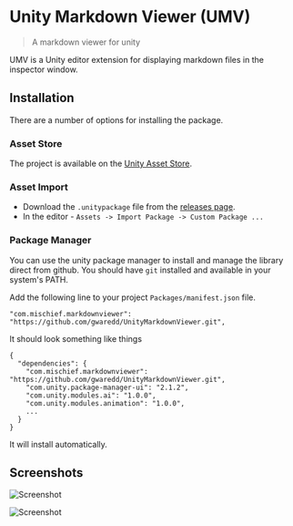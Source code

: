 # Unity Markdown Viewer (UMV)
> A markdown viewer for unity

UMV is a Unity editor extension for displaying markdown files in the inspector window.

## Installation

There are a number of options for installing the package.

### Asset Store

The project is available on the [Unity Asset Store](https://assetstore.unity.com/packages/tools/utilities/markdown-viewer-138882).

### Asset Import

* Download the `.unitypackage` file from the [releases page](https://github.com/gwaredd/UnityMarkdownViewer/releases).
* In the editor - `Assets -> Import Package -> Custom Package ...`

### Package Manager

You can use the unity package manager to install and manage the library direct from github. You should have `git` installed and available in your system's PATH.

Add the following line to your project `Packages/manifest.json` file.

    "com.mischief.markdownviewer": "https://github.com/gwaredd/UnityMarkdownViewer.git",

It should look something like things

    {
      "dependencies": {
        "com.mischief.markdownviewer": "https://github.com/gwaredd/UnityMarkdownViewer.git",
        "com.unity.package-manager-ui": "2.1.2",
        "com.unity.modules.ai": "1.0.0",
        "com.unity.modules.animation": "1.0.0",
        ...
      }
    }

It will install automatically.

## Screenshots

![Screenshot](https://raw.githubusercontent.com/gwaredd/UnityMarkdownViewer/master/Documentation/images/Screenshot_render_v2.png)

![Screenshot](https://raw.githubusercontent.com/gwaredd/UnityMarkdownViewer/master/Documentation/images/Screenshot_render_v1.png)

